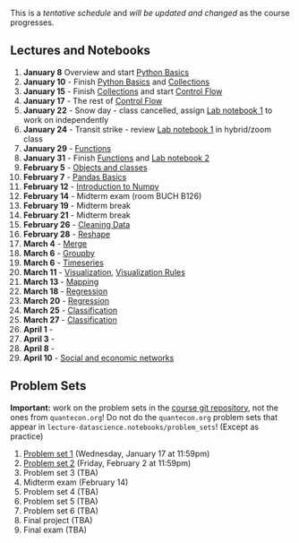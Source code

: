 This is a *tentative schedule* and *will be updated and changed* as the course progresses.

## Lectures and Notebooks
1. **January 8** Overview and start [Python Basics](https://datascience.quantecon.org/python_fundamentals/basics.html)
2. **January 10** - Finish [Python Basics](https://datascience.quantecon.org/python_fundamentals/basics.html) and [Collections](https://datascience.quantecon.org/python_fundamentals/collections.html)
3. **January 15** - Finish [Collections](https://datascience.quantecon.org/python_fundamentals/collections.html) and start [Control Flow](https://datascience.quantecon.org/python_fundamentals/control_flow.html)
4. **January 17** - The rest of [Control Flow](https://datascience.quantecon.org/python_fundamentals/control_flow.html)
5. **January 22** - Snow day - class cancelled, assign [Lab notebook 1](./extra/Lab1_Fundamentals_and_Collections.ipynb) to work on independently
6. **January 24** - Transit strike - review [Lab notebook 1](./extra/Lab1_Fundamentals_and_Collections.ipynb) in hybrid/zoom class
7. **January 29** - [Functions](https://datascience.quantecon.org/python_fundamentals/functions.html)
8. **January 31** - Finish [Functions](https://datascience.quantecon.org/python_fundamentals/functions.html) and [Lab notebook 2](./extra/Lab2_Control_Flow_and_Functions.ipynb)
9.  **February 5** - [Objects and classes](./extra/objects-and-classes.ipynb)
10. **February 7** - [Pandas Basics](https://datascience.quantecon.org/pandas/basics.html)
11. **February 12** - [Introduction to Numpy](https://datascience.quantecon.org/numpy/basics.html)
12. **February 14** - Midterm exam (room BUCH B126)
13. **February 19** - Midterm break
14. **February 21** - Midterm break
15. **February 26** - [Cleaning Data](https://datascience.quantecon.org/pandas/data_clean.html)
16. **February 28** - [Reshape](https://datascience.quantecon.org/pandas/reshape.html)
17. **March 4** -  [Merge](https://datascience.quantecon.org/pandas/merge.html)
18. **March 6** - [Groupby](https://datascience.quantecon.org/pandas/groupby.html)
19. **March 6** - [Timeseries](https://datascience.quantecon.org/pandas/timeseries.html)
20. **March 11** - [Visualization](https://datascience.quantecon.org/tools/matplotlib.html), [Visualization Rules](https://datascience.quantecon.org/tools/visualization_rules.html)
21. **March 13** - [Mapping](https://datascience.quantecon.org/tools/maps.html)
22. **March 18** - [Regression](https://datascience.quantecon.org/applications/regression.html)
23. **March 20** - [Regression](https://datascience.quantecon.org/applications/regression.html)
24. **March 25** - [Classification](https://datascience.quantecon.org/pandas/timeseries.html)
25. **March 27** - [Classification](https://datascience.quantecon.org/pandas/timeseries.html)
26. **April 1** - 
27. **April 3** - 
28. **April 8** - 
29. **April 10** - [Social and economic networks](https://github.com/doctor-phil/analyzing-economic-networks/blob/main/Analyzing_economic_networks.ipynb)

## Problem Sets
**Important:** work on the problem sets in the [course git repository](https://github.com/ubcecon/ECON323_2024_Spring/tree/master/problem_sets), not the ones from `quantecon.org`! Do not do the `quantecon.org` problem sets that appear in `lecture-datascience.notebooks/problem_sets`! (Except as practice)

1. [Problem set 1](./problem_sets/problem_set_1.ipynb) (Wednesday, January 17 at 11:59pm)
2. [Problem set 2](./problem_sets/problem_set_1.ipynb) (Friday, February 2 at 11:59pm)
3. Problem set 3 (TBA)
4. Midterm exam (February 14)
5. Problem set 4 (TBA)
6. Problem set 5 (TBA)
7. Problem set 6 (TBA)
8. Final project (TBA)
9. Final exam (TBA)
